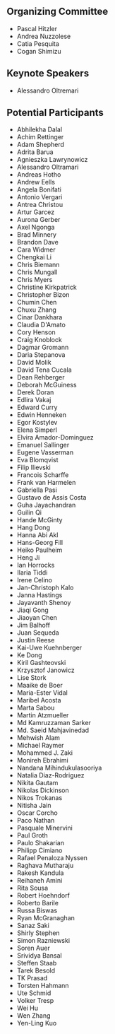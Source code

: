 ## Organizing Committee
* Pascal Hitzler
* Andrea Nuzzolese
* Catia Pesquita
* Cogan Shimizu

## Keynote Speakers
* Alessandro Oltremari

## Potential Participants
* Abhilekha Dalal
* Achim Rettinger
* Adam Shepherd
* Adrita Barua
* Agnieszka Lawrynowicz
* Alessandro Oltramari
* Andreas Hotho     
* Andrew Eells
* Angela Bonifati
* Antonio Vergari
* Antrea Christou
* Artur Garcez
* Aurona Gerber
* Axel Ngonga
* Brad Minnery
* Brandon Dave
* Cara Widmer
* Chengkai Li 
* Chris Biemann
* Chris Mungall
* Chris Myers
* Christine Kirkpatrick
* Christopher Bizon
* Chumin Chen
* Chuxu Zhang        
* Cinar Dankhara
* Claudia D'Amato
* Cory Henson
* Craig Knoblock
* Dagmar Gromann
* Daria Stepanova
* David Molik
* David Tena Cucala
* Dean Rehberger
* Deborah McGuiness
* Derek Doran
* Edlira Vakaj
* Edward Curry
* Edwin Henneken
* Egor Kostylev
* Elena Simperl
* Elvira Amador-Dominguez
* Emanuel Sallinger
* Eugene Vasserman
* Eva Blomqvist
* Filip Ilievski
* Francois Scharffe
* Frank van Harmelen
* Gabriella Pasi
* Gustavo de Assis Costa
* Guha Jayachandran
* Guilin Qi 
* Hande McGinty
* Hang Dong
* Hanna Abi Akl
* Hans-Georg Fill
* Heiko Paulheim
* Heng Ji
* Ian Horrocks
* Ilaria Tiddi
* Irene Celino
* Jan-Christoph Kalo
* Janna Hastings
* Jayavanth Shenoy
* Jiaqi Gong
* Jiaoyan Chen
* Jim Balhoff
* Juan Sequeda
* Justin Reese
* Kai-Uwe Kuehnberger
* Ke Dong
* Kiril Gashteovski
* Krzysztof Janowicz
* Lise Stork
* Maaike de Boer
* Maria-Ester Vidal
* Maribel Acosta
* Marta Sabou
* Martin Atzmueller
* Md Kamruzzaman Sarker
* Md. Saeid Mahjavinedad
* Mehwish Alam
* Michael Raymer
* Mohammed J. Zaki
* Monireh Ebrahimi
* Nandana Mihindukulasooriya
* Natalia Diaz-Rodriguez
* Nikita Gautam
* Nikolas Dickinson
* Nikos Trokanas
* Nitisha Jain
* Oscar Corcho
* Paco Nathan
* Pasquale Minervini
* Paul Groth
* Paulo Shakarian
* Philipp Cimiano
* Rafael Penaloza Nyssen
* Raghava Mutharaju
* Rakesh Kandula
* Reihaneh Amini
* Rita Sousa
* Robert Hoehndorf       
* Roberto Barile
* Russa Biswas
* Ryan McGranaghan
* Sanaz Saki
* Shirly Stephen
* Simon Razniewski
* Soren Auer
* Srividya Bansal
* Steffen Staab
* Tarek Besold
* TK Prasad
* Torsten Hahmann 
* Ute Schmid
* Volker Tresp
* Wei Hu
* Wen Zhang
* Yen-Ling Kuo